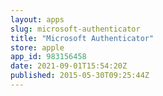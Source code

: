 ```yaml
---
layout: apps
slug: microsoft-authenticator
title: "Microsoft Authenticator"
store: apple
app_id: 983156458
date: 2021-09-01T15:54:20Z
published: 2015-05-30T09:25:44Z
---
```

